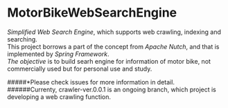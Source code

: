 # MotorBikeWebSearchEngine
_Simplified Web Search Engine_, which supports web crawling, indexing and searching.</br>
This project borrows a part of the concept from _Apache Nutch_, and that is implemented by _Spring Framework_.</br>
_The objective_ is to build searh engine for information of motor bike, not commercially used but for personal use and study.</br>

#####*Please check issues for more information in detail.
######Currenty, crawler-ver.0.0.1 is an ongoing branch, which project is developing a web crawling function.


